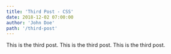 ```yaml
---
title: 'Third Post - CSS'
date: 2018-12-02 07:00:00
author: 'John Doe'
path: '/third-post'
---
```


This is the third post. This is the third post. This is the third post.